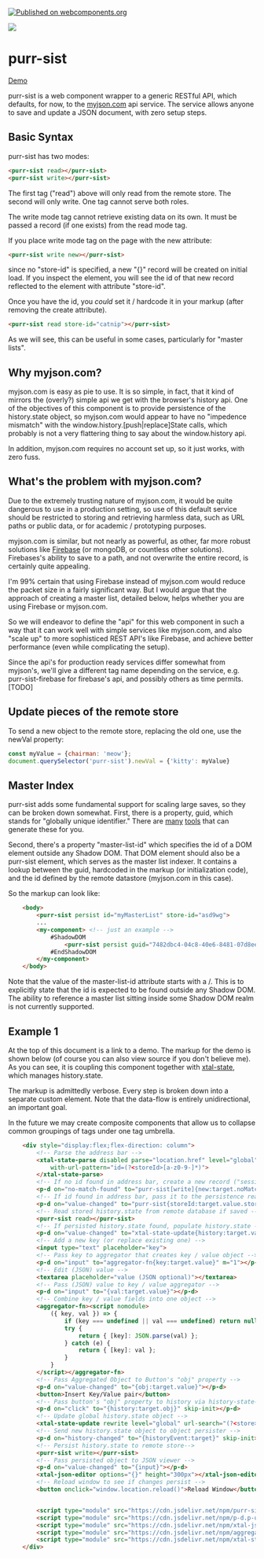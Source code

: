 [![Published on webcomponents.org](https://img.shields.io/badge/webcomponents.org-published-blue.svg)](https://www.webcomponents.org/element/purr-sist)

<a href="https://nodei.co/npm/purr-sist/"><img src="https://nodei.co/npm/purr-sist.png"></a>
# purr-sist

[Demo](https://bahrus.github.io/purr-sist-demo.html)

purr-sist is a web component wrapper to a generic RESTful API, which defaults, for now, to the [myjson.com](http://myjson.com/) api service.  The service allows anyone to save and update a JSON document, with zero setup steps. 

## Basic Syntax

purr-sist has two modes:

```html
<purr-sist read></purr-sist>
<purr-sist write></purr-sist>
```

The first tag ("read") above will only read from the remote store.  The second will only write.  One tag cannot serve both roles.

The write mode tag cannot retrieve existing data on its own.  It must be passed a record (if one exists) from the read mode tag.

If you place write mode tag on the page with the new attribute:

```html
<purr-sist write new></purr-sist>
```

since no "store-id" is specified, a new "{}" record will be created on initial load.  If you inspect the element, you will see the id of that new record reflected to the element with attribute "store-id".

Once you have the id, you *could* set it / hardcode it in your markup (after removing the create attribute). 

```html
<purr-sist read store-id="catnip"></purr-sist>
```

As we will see, this can be useful in some cases, particularly for "master lists". 

## Why myjson.com?

myjson.com is easy as pie to use.  It is so simple, in fact, that it kind of mirrors the (overly?) simple api we get with the browser's history api.  One of the objectives of this component is to provide persistence of the history.state object, so myjson.com would appear to have no "impedence mismatch" with the window.history.[push|replace]State calls, which probably is not a very flattering thing to say about the window.history api.

In addition, myjson.com requires no account set up, so it just works, with zero fuss.  

## What's the problem with myjson.com?

Due to the extremely trusting nature of myjson.com, it would be quite dangerous to use in a production setting, so use of this default service should be restricted to storing and retrieving harmless data, such as URL paths or public data, or for academic / prototyping purposes.

myjson.com is similar, but not nearly as powerful, as other, far more robust solutions like [Firebase](https://firebase.google.com/docs/database/rest/save-data) (or mongoDB, or countless other solutions).   Firebases's ability to save to a path, and not overwrite the entire record, is certainly quite appealing. 

I'm 99% certain that using Firebase instead of myjson.com would reduce the packet size in a fairly significant way. But I would argue that the approach of creating a master list, detailed below, helps whether you are using Firebase or myjson.com.

So we will endeavor to define the "api" for this web component in such a way that it can work well with simple services like myjson.com, and also "scale up" to more sophisticed REST API's like Firebase, and achieve better performance (even while complicating the setup).

Since the api's for production ready services differ somewhat from myjson's, we'll give a different tag name depending on the service, e.g. purr-sist-firebase for firebase's api, and possibly others as time permits. [TODO]

## Update pieces of the remote store

To send a new object to the remote store, replacing the old one, use the newVal property:

```JavaScript
const myValue = {chairman: 'meow'};
document.querySelector('purr-sist').newVal = {'kitty': myValue}
```



## Master Index

purr-sist adds some fundamental support for scaling large saves, so they can be broken down somewhat.  First, there is a property, guid, which stands for "globally unique identifier."  There are [many](https://duckduckgo.com/?q=online+guid+generator&t=h_&ia=web) [tools](https://marketplace.visualstudio.com/search?term=guid&target=VSCode&category=All%20categories&sortBy=Relevance) that can generate these for you. 

Second, there's a property "master-list-id" which specifies the id of a DOM element outside any Shadow DOM.  That DOM element should also be a purr-sist element, which serves as the master list indexer.  It contains a lookup between the guid, hardcoded in the markup (or initialization code), and the id defined by the remote datastore (myjson.com in this case).

So the markup can look like:

```html
    <body>
        <purr-sist persist id="myMasterList" store-id="asd9wg">
        ...
        <my-component> <!-- just an example -->
            #ShadowDOM
                <purr-sist persist guid="7482dbc4-04c8-40e6-8481-07d8ee4656b7" master-list-id="/myMasterList"></purr-sist>
            #EndShadowDOM
        </my-component>
    </body>
```

Note that the value of the master-list-id attribute starts with a /.  This is to explicitly state that the id is expected to be found outside any Shadow DOM.  The ability to reference a master list sitting inside some Shadow DOM realm is not currently supported. 

## Example 1

At the top of this document is a link to a demo.  The markup for the demo is shown below (of course you can also view source if you don't believe me).  As you can see, it is coupling this component together with [xtal-state](https://www.webcomponents.org/element/xtal-state), which manages history.state.

The markup is admittedly verbose.  Every step is broken down into a separate custom element.  Note that the data-flow is entirely unidirectional, an important goal.

In the future we may create composite components that allow us to collapse common groupings of tags under one tag umbrella.

```html
    <div style="display:flex;flex-direction: column">
        <!-- Parse the address bar -->
        <xtal-state-parse disabled parse="location.href" level="global" 
            with-url-pattern="id=(?<storeId>[a-z0-9-]*)">
        </xtal-state-parse>
        <!-- If no id found in address bar, create a new record ("session") -->
        <p-d on="no-match-found" to="purr-sist[write]{new:target.noMatch}"  m="1"></p-d>
        <!-- If id found in address bar, pass it to the persistence reader and writer -->
        <p-d on="value-changed" to="purr-sist{storeId:target.value.storeId}" m="2"></p-d>
        <!-- Read stored history.state from remote database if saved -->
        <purr-sist read></purr-sist>
        <!-- If persisted history.state found, populate history.state -->
        <p-d on="value-changed" to="xtal-state-update{history:target.value}"></p-d>
        <!-- Add a new key (or replace existing one) -->
        <input type="text" placeholder="key">
        <!-- Pass key to aggregator that creates key / value object -->
        <p-d on="input" to="aggregator-fn{key:target.value}" m="1"></p-d>
        <!-- Edit (JSON) value -->
        <textarea placeholder="value (JSON optional)"></textarea>
        <!-- Pass (JSON) value to key / value aggregator -->
        <p-d on="input" to="{val:target.value}"></p-d>
        <!-- Combine key / value fields into one object -->
        <aggregator-fn><script nomodule>
            ({ key, val }) => {
                if (key === undefined || val === undefined) return null;
                try {
                    return { [key]: JSON.parse(val) };
                } catch (e) {
                    return { [key]: val };
                }
            }
        </script></aggregator-fn>
        <!-- Pass Aggregated Object to Button's "obj" property -->
        <p-d on="value-changed" to="{obj:target.value}"></p-d>
        <button>Insert Key/Value pair</button>
        <!-- Pass button's "obj" property to history via history-state-update-->
        <p-d on="click" to="{history:target.obj}" skip-init></p-d>
        <!-- Update global history.state object -->
        <xtal-state-update rewrite level="global" url-search="(?<store>(.*?))" replace-url-value="?id=$<store>"></xtal-state-update>
        <!-- Send new history.state object to object persister -->
        <p-d on="history-changed" to="{historyEvent:target}" skip-init></p-d>
        <!-- Persist history.state to remote store-->   
        <purr-sist write></purr-sist>
        <!-- Pass persisted object to JSON viewer -->
        <p-d on="value-changed" to="{input}"></p-d>
        <xtal-json-editor options="{}" height="300px"></xtal-json-editor>
        <!-- Reload window to see if changes persist -->
        <button onclick="window.location.reload()">Reload Window</button>


        <script type="module" src="https://cdn.jsdelivr.net/npm/purr-sist@0.0.14/purr-sist.iife.js"></script>
        <script type="module" src="https://cdn.jsdelivr.net/npm/p-d.p-u@0.0.71/p-d.p-d-x.p-u.js"></script>
        <script type="module" src="https://cdn.jsdelivr.net/npm/xtal-json-editor@0.0.29/xtal-json-editor.js"></script>
        <script type="module" src="https://cdn.jsdelivr.net/npm/aggregator-fn@0.0.11/aggregator-fn.iife.js"></script>
        <script type="module" src="https://cdn.jsdelivr.net/npm/xtal-state@0.0.36/xtal-state.js"></script>
    </div>
```



